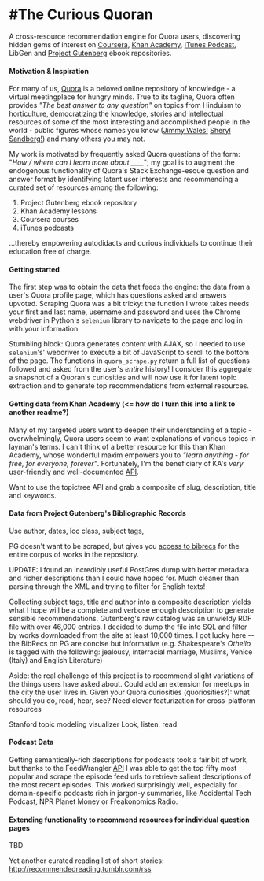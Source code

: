 #The Curious Quoran
==============

A cross-resource recommendation engine for Quora users, discovering hidden gems of interest on [Coursera](https://coursera.org), [Khan Academy](https://www.khanacademy.org/), [iTunes Podcast](https://www.apple.com/itunes/podcasts/discover/), LibGen and [Project Gutenberg](https://www.gutenberg.org/) ebook repositories.


#### Motivation & Inspiration


For many of us, [Quora](http://www.quora.com) is a beloved online repository of knowledge - a virtual meetingplace for hungry minds. True to its tagline, Quora often provides *"The best answer to any question"* on topics from Hinduism to horticulture, democratizing the knowledge, stories and intellectual resources of some of the most interesting and accomplished people in the world - public figures whose names you know ([Jimmy Wales!](http://www.quora.com/Jimmy-Wales) [Sheryl Sandberg!](http://www.quora.com/Sheryl-Sandberg)) and many others you may not.

My work is motivated by frequently asked Quora questions of the form: "*How / where can I learn more about ____*"; my goal is to augment the endogenous functionality of Quora's Stack Exchange-esque question and answer format by identifying latent user interests and recommending a curated set of resources among the following: 

1. Project Gutenberg ebook repository
2. Khan Academy lessons
3. Coursera courses
4. iTunes podcasts

...thereby empowering autodidacts and curious individuals to continue their education free of charge.


#### Getting started

The first step was to obtain the data that feeds the engine: the data from a user's Quora profile page, which has questions asked and answers upvoted. Scraping Quora was a bit tricky: the function I wrote takes needs your first and last name, username and password and uses the Chrome webdriver in Python's `selenium` library to navigate to the page and log in with your information. 

Stumbling block: Quora generates content with AJAX, so I needed to use `selenium`'s' webdriver to execute a bit of JavaScript to scroll to the bottom of the page. The functions in `quora_scrape.py` return a full list of questions followed and asked from the user's *entire* history! I consider this aggregate a snapshot of a Quoran's curiosities and will now use it for latent topic extraction and to generate top recommendations from external resources.


#### Getting data from Khan Academy  (<= how do I turn this into a link to another readme?)

Many of my targeted users want to deepen their understanding of a topic - overwhelmingly, Quora users seem to want explanations of various topics in layman's terms. I can't think of a better resource for this than Khan Academy, whose wonderful maxim empowers you to *"learn anything - for free, for everyone, forever"*. Fortunately, I'm the beneficiary of KA's *very* user-friendly and well-documented [API](http://api-explorer.khanacademy.org/).

Want to use the topictree API and grab a composite of slug, description, title and keywords.

#### Data from Project Gutenberg's Bibliographic Records

Use author, dates, loc class, subject tags, 

PG doesn't want to be scraped, but gives you [access to bibrecs](http://www.gutenberg.org/feeds/catalog.rdf.bz2) for the entire corpus of works in the repository. 

UPDATE: I found an incredibly useful PostGres dump with better metadata and richer descriptions than I could have hoped for. Much cleaner than parsing through the XML and trying to filter for English texts!

Collecting subject tags, title and author into a composite description yields what I hope will be a complete and verbose enough description to generate sensible recommendations. Gutenberg's raw catalog was an unwieldy RDF file with over 46,000 entries. I decided to dump the file into SQL and filter by works downloaded from the site at least 10,000 times. I got lucky here -- the BibRecs on PG are concise but informative (e.g. Shakespeare's *Othello* is tagged with the following: jealousy, interracial marriage, Muslims, Venice (Italy) and English Literature) 


Aside: the real challenge of this project is to recommend slight variations of the things users have asked about. Could add an extension for meetups in the city the user lives in. Given your Quora curiosities (quoriosities?): what should you do, read, hear, see? Need clever featurization for cross-platform resources 


Stanford topic modeling visualizer
Look, listen, read

#### Podcast Data

Getting semantically-rich descriptions for podcasts took a fair bit of work, but thanks to the FeedWrangler [API](https://feedwrangler.net/developers/podcasts_directory#show) I was able to get the top fifty most popular and scrape the episode feed urls to retrieve salient descriptions of the most recent episodes. This worked surprisingly well, especially for domain-specific podcasts rich in jargon-y summaries, like Accidental Tech Podcast, NPR Planet Money or Freakonomics Radio.


#### Extending functionality to recommend resources for individual question pages

TBD

Yet another curated reading list of short stories: http://recommendedreading.tumblr.com/rss


